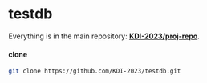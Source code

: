 # testdb

Everything is in the main repository: **[KDI-2023/proj-repo](https://github.com/KDI-2023/proj-repo)**.

#### clone

```sh
git clone https://github.com/KDI-2023/testdb.git
```
